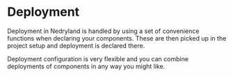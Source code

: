 # Deployment

Deployment in Nedryland is handled by using a set of convenience functions when declaring your
components. These are then picked up in the project setup and deployment is declared there.

Deployment configuration is very flexible and you can combine deployments of components in any way
you might like.
